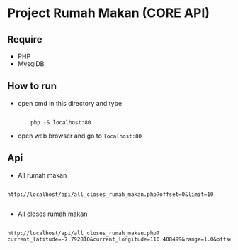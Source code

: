 # Project Rumah Makan (CORE API)

## Require

- PHP 
- MysqlDB

## How to run

- open cmd in this directory and type 
    ```
        
        php -S localhost:80

    ```
- open web browser and go to `localhost:80`


## Api

- All rumah makan

```

http://localhost/api/all_closes_rumah_makan.php?offset=0&limit=10


```

- All closes rumah makan

```

http://localhost/api/all_closes_rumah_makan.php?current_latitude=-7.792810&current_longitude=110.408499&range=1.0&offset=0&limit=10


```